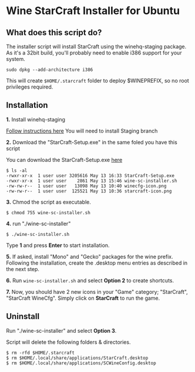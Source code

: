 Wine StarCraft Installer for Ubuntu
========================================

## What does this script do?

The installer script will install StarCraft using the winehq-staging package. As it's a 32bit build, you'll probably need to enable i386 support for your system. 

`sudo dpkg --add-architecture i386`


This will create `$HOME/.starcraft` folder to deploy $WINEPREFIX, so no root privileges required.

## Installation
**1.** Install winehq-staging

[Follow instructions here](https://wiki.winehq.org/Ubuntu)
You will need to install Staging branch

**2.** Download the "StarCraft-Setup.exe" in the same foled you have this script

You can download the StarCraft-Setup.exe [here](https://battle.net/download/getInstallerForGame?version=LIVE&gameProgram=STARCRAFT "StarCraft-Setup.exe")

```
$ ls -al
-rwxr-xr-x  1 user user 3205616 May 13 16:33 StarCraft-Setup.exe
-rwxr-xr-x  1 user user    2861 May 13 15:46 wine-sc-installer.sh
-rw-rw-r--  1 user user   13098 May 13 10:40 winecfg-icon.png
-rw-rw-r--  1 user user  125521 May 13 10:36 starcraft-icon.png
```
**3.** Chmod the script as executable.

`$ chmod 755 wine-sc-installer.sh`

**4.** run "./wine-sc-installer"

`$ ./wine-sc-installer.sh`

Type **1** and press **Enter** to start installation. 

**5.** If asked, install "Mono" and "Gecko" packages for the wine prefix. Following the installation, create the .desktop menu entries as described in the next step. 

**6.** Run `wine-sc-installer.sh` and select **Option 2** to create shortcuts.

**7.** Now, you should have 2 new icons in your "Game" category; "StarCraft", "StarCraft WineCfg". Simply click on **StarCraft** to run the game.

## Uninstall

Run "./wine-sc-installer" and select **Option 3**.

Script will delete the following folders & directories.

```
$ rm -rfd $HOME/.starcraft
$ rm $HOME/.local/share/applications/StarCraft.desktop
$ rm $HOME/.local/share/applications/SCWineConfig.desktop
```
